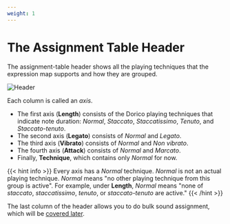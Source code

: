 ```yaml
---
weight: 1
---
```


# The Assignment Table Header

The assignment-table header shows all the playing techniques that the expression map supports and how they are grouped. 

![Header](/assignment-header.png)

Each column is called an _axis_.

- The first axis (**Length**) consists of the Dorico playing techniques that indicate note duration:
  _Normal_, _Staccato_, _Staccatissimo_, _Tenuto_,
  and _Staccato-tenuto_.
- The second axis (**Legato**) consists of _Normal_ and _Legato_.
- The third axis (**Vibrato**) consists of _Normal_ and _Non vibrato_.
- The fourth axis (**Attack**) consists of _Normal_ and _Marcato_.
- Finally, **Technique**, which contains only _Normal_ for now.

{{< hint info >}}
Every axis has a _Normal_ technique. 
_Normal_ is not an actual playing technique. 
_Normal_  means "no other playing technique from this group is active". 
For example, under **Length**, _Normal_ means "none of _staccato_, _staccatissimo_, _tenuto_, or _staccato-tenuto_
are active."
{{< /hint >}}

The last column of the header allows you to do bulk sound assignment, 
which will be [covered later](/docs/tool/assignment-tab/bulk).
